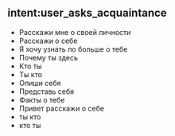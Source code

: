 ## intent:user_asks_acquaintance
- Расскажи мне о своей личности
- Расскажи о себе
- Я хочу узнать по больше о тебе
- Почему ты здесь
- Кто ты
- Ты кто
- Опиши себя
- Представь себя
- Факты о тебе
- Привет расскажи о себе
- ты кто
- кто ты
